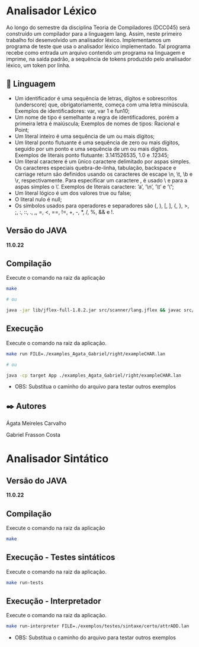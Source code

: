 # Analisador Léxico

Ao longo do semestre da disciplina Teoria de Compiladores (DCC045) será construído um compilador para a linguagem lang. Assim, neste primeiro trabalho foi desenvolvido um analisador léxico.
Implementamos um programa de teste que usa o analisador léxico implementado. Tal programa recebe como entrada um arquivo contendo um programa na linguagem e imprime, na saída padrão, a sequência de tokens produzido pelo analisador léxico, um token por linha.

## 📄 Linguagem

* Um identificador é uma sequência de letras, dígitos e sobrescritos (underscore) que, obrigatoriamente, começa com uma letra minúscula. Exemplos de identificadores: var, var 1 e fun10;
* Um nome de tipo é semelhante a regra de identificadores, porém a primeira letra é maiúscula; Exemplos de nomes de tipos: Racional e Point;
* Um literal inteiro é uma sequência de um ou mais dígitos;
* Um literal ponto flutuante é uma sequência de zero ou mais dígitos, seguido por um ponto e uma sequência de um ou mais dígitos. Exemplos de literais ponto flutuante: 3.141526535, 1.0 e .12345;
* Um literal caractere é um ́único caractere delimitado por aspas simples. Os caracteres especiais quebra-de-linha, tabulação, backspace e carriage return são definidos usando os caracteres de escape \n, \t, \b e \r, respectivamente. Para especificar um caractere \, é usado \\ e para a aspas simples o \’. Exemplos de literais caractere: ’a’, ’\n’, ’\t’ e ’\\”;
* Um literal lógico é um dos valores true ou false;
* O literal nulo é null;
* Os símbolos usados para operadores e separadores são (, ), [, ], {, }, >, ;, :, ::, ., ,, =, <, ==, !=, +, -, *, /, %, && e !.


## Versão do JAVA
**11.0.22**

## Compilação
Execute o comando na raiz da aplicação
```bash
make

# ou

java -jar lib/jflex-full-1.8.2.jar src/scanner/lang.jflex && javac src/*.java src/scanner/*.java -d target
```

## Execução
Execute o comando na raiz da aplicação.
```bash
make run FILE=./examples_Agata_Gabriel/right/exampleCHAR.lan

# ou

java -cp target App ./examples_Agata_Gabriel/right/exampleCHAR.lan
```
 - OBS: Substitua o caminho do arquivo para testar outros exemplos

## ✒️ Autores
Ágata Meireles Carvalho

Gabriel Frasson Costa

# Analisador Sintático

## Versão do JAVA
**11.0.22**

## Compilação
Execute o comando na raiz da aplicação
```bash
make
```

## Execução - Testes sintáticos
Execute o comando na raiz da aplicação.
```bash
make run-tests
```

## Execução - Interpretador
Execute o comando na raiz da aplicação.
```bash
make run-interpreter FILE=./exemplos/testes/sintaxe/certo/attrADD.lan
```
 - OBS: Substitua o caminho do arquivo para testar outros exemplos